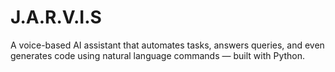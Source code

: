 # J.A.R.V.I.S
A voice-based AI assistant that automates tasks, answers queries, and even generates code using natural language commands — built with Python.
